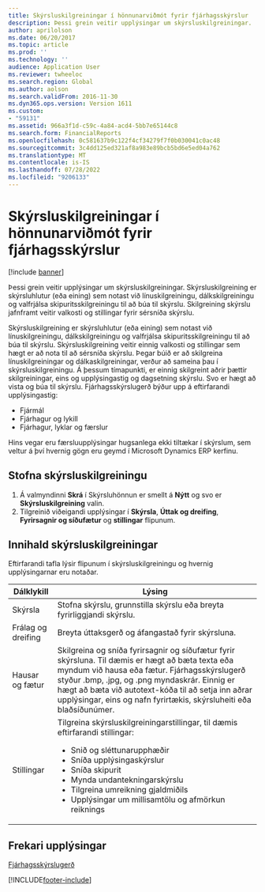 ```yaml
---
title: Skýrsluskilgreiningar í hönnunarviðmót fyrir fjárhagsskýrslur
description: Þessi grein veitir upplýsingar um skýrsluskilgreiningar.
author: aprilolson
ms.date: 06/20/2017
ms.topic: article
ms.prod: ''
ms.technology: ''
audience: Application User
ms.reviewer: twheeloc
ms.search.region: Global
ms.author: aolson
ms.search.validFrom: 2016-11-30
ms.dyn365.ops.version: Version 1611
ms.custom:
- "59131"
ms.assetid: 966a3f1d-c59c-4a84-acd4-5bb7e65144c8
ms.search.form: FinancialReports
ms.openlocfilehash: 0c581637b9c122f4cf34279f7f0b030041c0ac48
ms.sourcegitcommit: 3c4dd125ed321af8a983e89bcb5bd6e5ed04a762
ms.translationtype: MT
ms.contentlocale: is-IS
ms.lasthandoff: 07/28/2022
ms.locfileid: "9206133"
---
```

# <a name="report-definitions-in-financial-report-designer"></a>Skýrsluskilgreiningar í hönnunarviðmót fyrir fjárhagsskýrslur

[!include [banner](../includes/banner.md)]

Þessi grein veitir upplýsingar um skýrsluskilgreiningar. Skýrsluskilgreining er skýrsluhlutur (eða eining) sem notast við línuskilgreiningu, dálkskilgreiningu og valfrjálsa skipuritsskilgreiningu til að búa til skýrslu. Skilgreining skýrslu jafnframt veitir valkosti og stillingar fyrir sérsníða skýrslu. 

Skýrsluskilgreining er skýrsluhlutur (eða eining) sem notast við línuskilgreiningu, dálkskilgreiningu og valfrjálsa skipuritsskilgreiningu til að búa til skýrslu. Skýrsluskilgreining veitir einnig valkosti og stillingar sem hægt er að nota til að sérsníða skýrslu. Þegar búið er að skilgreina línuskilgreiningar og dálkaskilgreiningar, verður að sameina þau í skýrsluskilgreiningu. Á þessum tímapunkti, er einnig skilgreint aðrir þættir skilgreiningar, eins og upplýsingastig og dagsetning skýrslu. Svo er hægt að vista og búa til skýrslu. Fjárhagsskýrslugerð býður upp á eftirfarandi upplýsingastig:

- Fjármál
- Fjárhagur og lykill
- Fjárhagur, lyklar og færslur

Hins vegar eru færsluupplýsingar hugsanlega ekki tiltækar í skýrslum, sem veltur á því hvernig gögn eru geymd í Microsoft Dynamics ERP kerfinu.

## <a name="create-a-report-definition"></a>Stofna skýrsluskilgreiningu
1. Á valmyndinni **Skrá** í Skýrsluhönnun er smellt á **Nýtt** og svo er **Skýrsluskilgreining** valin.
2. Tilgreinið viðeigandi upplýsingar í **Skýrsla**, **Úttak og dreifing**, **Fyrirsagnir og síðufætur** og **stillingar** flipunum.

## <a name="contents-of-a-report-definition"></a>Innihald skýrsluskilgreiningar
Eftirfarandi tafla lýsir flipunum í skýrsluskilgreiningu og hvernig upplýsingarnar eru notaðar.

<table>
<thead>
<tr>
<th>Dálklykill</th>
<th>Lýsing</th>
</tr>
</thead>
<tbody>
<tr>
<td>Skýrsla</td>
<td>Stofna skýrslu, grunnstilla skýrslu eða breyta fyrirliggjandi skýrslu.</td>
</tr>
<tr>
<td>Frálag og dreifing</td>
<td>Breyta úttaksgerð og áfangastað fyrir skýrsluna.</td>
</tr>
<tr>
<td>Hausar og fætur</td>
<td>Skilgreina og sníða fyrirsagnir og síðufætur fyrir skýrsluna. Til dæmis er hægt að bæta texta eða myndum við hausa eða fætur. Fjárhagsskýrslugerð styður .bmp, .jpg, og .png myndaskrár. Einnig er hægt að bæta við autotext-kóða til að setja inn aðrar upplýsingar, eins og nafn fyrirtækis, skýrsluheiti eða blaðsíðunúmer.</td>
</tr>
<tr>
<td>Stillingar</td>
<td>Tilgreina skýrsluskilgreiningarstillingar, til dæmis eftirfarandi stillingar:
<ul>
<li>Snið og sléttunarupphæðir</li>
<li>Sníða upplýsingaskýrslur</li>
<li>Sníða skipurit</li>
<li>Mynda undantekningarskýrslu</li>
<li>Tilgreina umreikning gjaldmiðils</li>
<li>Upplýsingar um millisamtölu og afmörkun reiknings</li>
</ul>
</td>
</tr>
</tbody>
</table>

## <a name="additional-resources"></a>Frekari upplýsingar

[Fjárhagsskýrslugerð](financial-reporting-intro.md)


[!INCLUDE[footer-include](../../../includes/footer-banner.md)]
